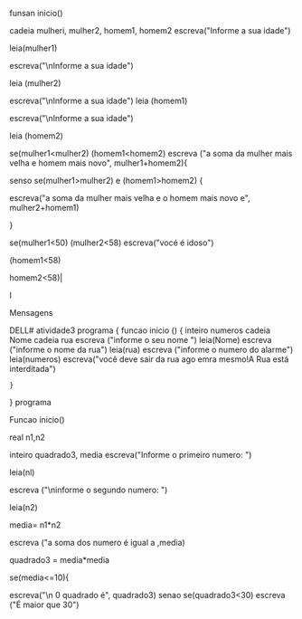 funsan inicio()

cadeia mulheri, mulher2, homem1, homem2 escreva("Informe a sua idade")

leia(mulher1)

escreva("\nInforme a sua idade")

leia (mulher2)

escreva("\nInforme a sua idade") leia (homem1)

escreva("\nInforme a sua idade")

leia (homem2)

se(mulher1<mulher2) (homem1<homem2) escreva ("a soma da mulher mais velha e homem mais novo", mulher1+homem2){

senso se(mulher1>mulher2) e (homem1>homem2) {

escreva("a soma da mulher mais velha e o homem mais novo e", mulher2+homem1)

}

se(mulher1<50) (mulher2<58) escreva("vocé é idoso")

(homem1<58)

homem2<58)|

I

Mensagens

DELL# atividade3
programa
{
	funcao inicio ()
	{ inteiro numeros 
	cadeia Nome
cadeia rua
escreva ("informe o  seu nome ")
leia(Nome)
escreva ("informe o nome da rua")
leia(rua)
escreva ("informe o numero do alarme")
leia(numeros)
escreva("você deve sair da rua ago emra mesmo!A Rua está interditada")
		
		
		
		
		
		
		
		
		
		
		
		
	}
} 
programa

Funcao inicio()

real n1,n2

inteiro quadrado3, media
 escreva("Informe o primeiro numero: ")

leia(nl)

escreva ("\ninforme o segundo numero: ")

leia(n2)

media= n1*n2

escreva ("a soma dos numero é igual a ,media)

quadrado3 = media*media

se(media<=10){

escreva("\n 0 quadrado é", quadrado3)
senao se(quadrado3<30) escreva ("É maior que 30")
